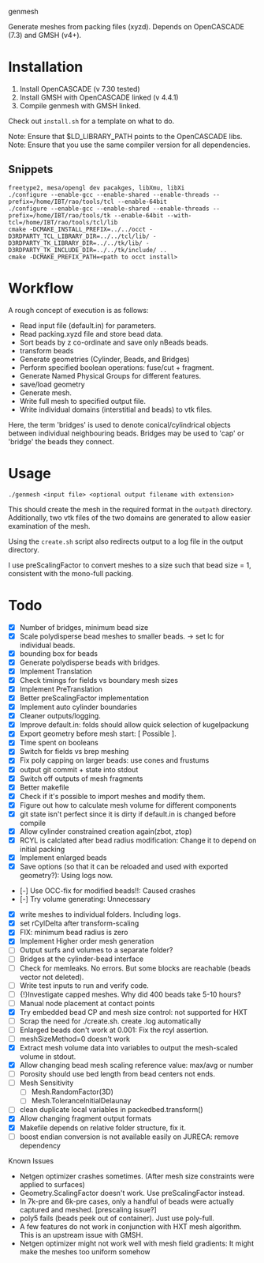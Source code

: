 genmesh

Generate meshes from packing files (xyzd). Depends on OpenCASCADE (7.3) and GMSH (v4+). 

# Installation

1. Install OpenCASCADE (v 7.30 tested)
2. Install GMSH with OpenCASCADE linked (v 4.4.1)
3. Compile genmesh with GMSH linked.

Check out `install.sh` for a template on what to do.

Note: Ensure that \$LD_LIBRARY_PATH points to the OpenCASCADE libs.
Note: Ensure that you use the same compiler version for all dependencies.

## Snippets
```
freetype2, mesa/opengl dev pacakges, libXmu, libXi
./configure --enable-gcc --enable-shared --enable-threads --prefix=/home/IBT/rao/tools/tcl --enable-64bit
./configure --enable-gcc --enable-shared --enable-threads --prefix=/home/IBT/rao/tools/tk --enable-64bit --with-tcl=/home/IBT/rao/tools/tcl/lib
cmake -DCMAKE_INSTALL_PREFIX=../../occt -D3RDPARTY_TCL_LIBRARY_DIR=../../tcl/lib/ -D3RDPARTY_TK_LIBRARY_DIR=../../tk/lib/ -D3RDPARTY_TK_INCLUDE_DIR=../../tk/include/ ..
cmake -DCMAKE_PREFIX_PATH=<path to occt install>
```


# Workflow

A rough concept of execution is as follows:

- Read input file (default.in) for parameters.
- Read packing.xyzd file and store bead data.
- Sort beads by z co-ordinate and save only nBeads beads.
- transform beads
- Generate geometries (Cylinder, Beads, and Bridges) 
- Perform specified boolean operations: fuse/cut + fragment.
- Generate Named Physical Groups for different features.
- save/load geometry
- Generate mesh.
- Write full mesh to specified output file. 
- Write individual domains (interstitial and beads) to vtk files. 

Here, the term 'bridges' is used to denote conical/cylindrical objects between individual neighbouring beads. Bridges may be used to 'cap' or 'bridge' the beads they connect. 

# Usage

``` 
./genmesh <input file> <optional output filename with extension> 
```

This should create the mesh in the required format in the `outpath` directory. Additionally, two vtk files of the two domains are generated to allow easier examination of the mesh. 

Using the `create.sh` script also redirects output to a log file in the output directory.

I use preScalingFactor to convert meshes to a size such that bead size = 1, consistent with the mono-full packing.

# Todo

- [x] Number of bridges, minimum bead size
- [x] Scale polydisperse bead meshes to smaller beads. -> set lc for individual beads.
- [x] bounding box for beads
- [x] Generate polydisperse beads with bridges.
- [x] Implement Translation
- [x] Check timings for fields vs boundary mesh sizes
- [x] Implement PreTranslation
- [x] Better preScalingFactor implementation
- [x] Implement auto cylinder boundaries
- [x] Cleaner outputs/logging.
- [x] Improve default.in: folds should allow quick selection of kugelpackung
- [x] Export geometry before mesh start: [ Possible ].
- [x] Time spent on booleans
- [x] Switch for fields vs brep meshing
- [x] Fix poly capping on larger beads: use cones and frustums
- [x] output git commit + state into stdout
- [x] Switch off outputs of mesh fragments 
- [x] Better makefile
- [x] Check if it's possible to import meshes and modify them.
- [x] Figure out how to calculate mesh volume for different components
- [x] git state isn't perfect since it is dirty if default.in is changed before compile
- [x] Allow cylinder constrained creation again(zbot, ztop)
- [x] RCYL is calclated after bead radius modification: Change it to depend on initial packing
- [x] Implement enlarged beads
- [x] Save options (so that it can be reloaded and used with exported geometry?): Using logs now.
- [-] Use OCC-fix for modified beads!!: Caused crashes
- [-] Try volume generating: Unnecessary
- [x] write meshes to individual folders. Including logs.
- [x] set rCylDelta after transform-scaling
- [x] FIX: minimum bead radius is zero
- [x] Implement Higher order mesh generation
- [ ] Output surfs and volumes to a separate folder?
- [ ] Bridges at the cylinder-bead interface
- [ ] Check for memleaks. No errors. But some blocks are reachable (beads vector not deleted).
- [ ] Write test inputs to run and verify code.
- [ ] {!}Investigate capped meshes. Why did 400 beads take 5-10 hours? 
- [ ] Manual node placement at contact points 
- [x] Try embedded bead CP and mesh size control: not supported for HXT
- [ ] Scrap the need for ./create.sh. create <file>.log automatically
- [ ] Enlarged beads don't work at 0.001: Fix the rcyl assertion.
- [ ] meshSizeMethod=0 doesn't work
- [x] Extract mesh volume data into variables to output the mesh-scaled volume in stdout.
- [x] Allow changing bead mesh scaling reference value: max/avg or number
- [ ] Porosity should use bed length from bead centers not ends.
- [ ] Mesh Sensitivity
    - [ ] Mesh.RandomFactor(3D)
    - [ ] Mesh.ToleranceInitialDelaunay
- [ ] clean duplicate local variables in packedbed.transform()
- [x] Allow changing fragment output formats
- [x] Makefile depends on relative folder structure, fix it.
- [ ] boost endian conversion is not available easily on JURECA: remove dependency

Known Issues

- Netgen optimizer crashes sometimes. (After mesh size constraints were applied to surfaces)
- Geometry.ScalingFactor doesn't work. Use preScalingFactor instead.
- In 7k-pre and 6k-pre cases, only a handful of beads were actually captured and meshed. [prescaling issue?]
- poly5 fails (beads peek out of container). Just use poly-full.
- A few features do not work in conjunction with HXT mesh algorithm. This is an upstream issue with GMSH.
- Netgen optimizer might not work well with mesh field gradients: It might make the meshes too uniform somehow
